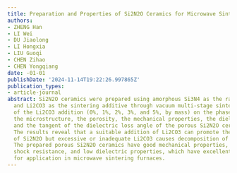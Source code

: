 ```yaml
---
title: Preparation and Properties of Si2N2O Ceramics for Microwave Sintering Furnaces
authors:
- ZHENG Han
- LI Wei
- DU Jiaolong
- LI Hongxia
- LIU Guoqi
- CHEN Zihao
- CHEN Yongqiang
date: -01-01
publishDate: '2024-11-14T19:22:26.997865Z'
publication_types:
- article-journal
abstract: Si2N2O ceramics were prepared using amorphous Si3N4 as the raw material
  and Li2CO3 as the sintering additive through vacuum multi-stage sintering. The influence
  of the Li2CO3 addition (0%, 1%, 2%, 3%, and 5%, by mass) on the phase composition,
  the microstructure, the porosity, the mechanical properties, the dielectric constant
  and the tangent of the dielectric loss angle of the porous Si2N2O ceramics was investigated.
  The results reveal that a suitable addition of Li2CO3 can promote the generation
  of Si2N2O but excessive or inadequate Li2CO3 causes decomposition of Si2N2O ceramics.
  The prepared porous Si2N2O ceramics have good mechanical properties, good thermal
  shock resistance, and low dielectric properties, which have excellent potential
  for application in microwave sintering furnaces.
---
```

